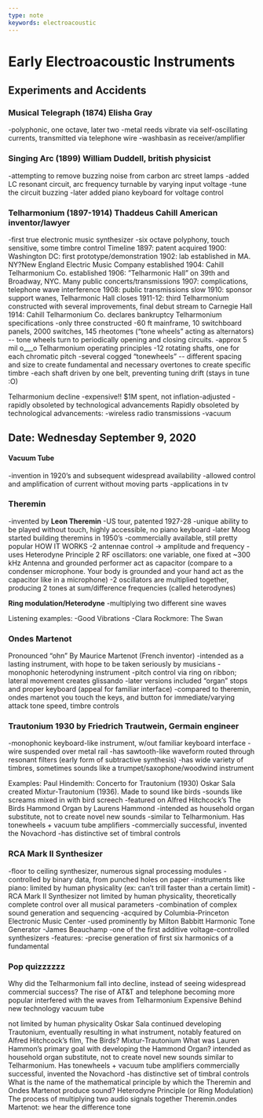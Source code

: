 ```yaml
---
type: note
keywords: electroacoustic
---
```

# Early Electroacoustic Instruments
## __Experiments and Accidents__
### Musical Telegraph (1874) Elisha Gray    
-polyphonic, one octave, later two
-metal reeds vibrate via self-oscillating currents, transmitted via telephone wire
-washbasin as receiver/amplifier

### Singing Arc (1899) William Duddell, british physicist    
-attempting to remove buzzing noise from carbon arc street lamps
-added LC resonant circuit, arc frequency turnable by varying input voltage
-tune the circuit buzzing
-later added piano keyboard for voltage control    

### Telharmonium (1897-1914) Thaddeus Cahill American inventor/lawyer
-first true electronic music synthesizer
-six octave polyphony, touch sensitive, some timbre control
Timeline
1897: patent acquired
1900: Washington DC: first prototype/demonstration
1902: lab established in MA. NY?New England Electric Music Company established
1904: Cahill Telharmonium Co. established
1906: ”Telharmonic Hall” on 39th and Broadway, NYC. Many public concerts/transmissions
1907: complications, telephone wave interference
1908: public transmissions slow
1910: sponsor support wanes, Telharmonic Hall closes
1911-12: third Telharmonium constructed with several improvements, final debut stream to Carnegie Hall
1914: Cahill Telharmonium Co. declares bankruptcy
Telharmonium specifications
-only three constructed
-60 ft mainframe, 10 switchboard panels, 2000 switches, 145 rheotomes (“tone wheels” acting as alternators) -- tone wheels turn to periodically opening and closing circuits.
-approx 5 mil o___o
Telharmonium operating principles
-12 rotating shafts, one for each chromatic pitch
-several cogged “tonewheels” -- different spacing and size to create fundamental and necessary overtones to create specific timbre
-each shaft driven by one belt, preventing tuning drift (stays in tune :O)


Telharmonium decline
-expensive!!  $1M spent, not inflation-adjusted
-rapidly obsoleted by technological advancements
Rapidly obsoleted by technological advancements: 
     -wireless radio transmissions
     -vacuum


## Date: Wednesday September 9, 2020
#### Vacuum Tube
-invention in 1920’s and subsequent widespread availability
-allowed control and amplification of current without moving parts
-applications in tv


### Theremin
-invented by **Leon Theremin**
-US tour, patented 1927-28
-unique ability to be played without touch, highly accessible, no piano keyboard
-later Moog started building theremins in 1950’s
-commercially available, still pretty popular
HOW IT WORKS
-2 antennae control → amplitude and frequency
-uses Heterodyne Principle
2 RF oscillators: one variable, one fixed at ~300 kHz
Antenna and grounded performer act as capacitor (compare to a condenser microphone. Your body is grounded and your hand act as the capacitor like in a microphone)
-2 oscillators are multiplied together, producing 2 tones at sum/difference frequencies (called heterodynes)

**Ring modulation/Heterodyne**
-multiplying two different sine waves

Listening examples: 
-Good Vibrations
-Clara Rockmore: The Swan



### Ondes Martenot
Pronounced “ohn”
By Maurice Martenot (French inventor)
-intended as a lasting instrument, with hope to be taken seriously by musicians
-monophonic heterodyning instrument
-pitch control via ring on ribbon; lateral movement creates glissando
-later versions included “organ” stops and proper keyboard (appeal for familiar interface)
-compared to theremin, ondes martenot you touch the keys, and button for immediate/varying attack tone speed, timbre controls

### Trautonium 1930 by Friedrich Trautwein, Germain engineer
-monophonic keyboard-like instrument, w/out familiar keyboard interface
-wire suspended over metal rail
-has sawtooth-like waveform routed through resonant filters (early form of subtractive synthesis)
-has wide variety of timbres, sometimes sounds like a trumpet/saxophone/woodwind instrument

Examples: Paul Hindemith: Concerto for Trautonium (1930) 
Oskar Sala created Mixtur-Trautonium (1936). Made to sound like birds
-sounds like screams mixed in with bird screech
-featured on Alfred Hitchcock’s The Birds
Hammond Organ by Laurens Hammond
-intended as household organ substitute, not to create novel new sounds
-similar to Telharmonium. Has tonewheels + vacuum tube amplifiers
-commercially successful, invented the Novachord
-has distinctive set of timbral controls


### RCA Mark II Synthesizer

-floor to ceiling synthesizer, numerous signal processing modules
-controlled by binary data, from punched holes on paper
-instruments like piano: limited by human physicality (ex: can’t trill faster than a certain limit)
-RCA Mark II Synthesizer not limited by human physicality, theoretically complete control over all musical parameters
-combination of complex sound generation and sequencing
-acquired by Columbia-Princeton Electronic Music Center
-used prominently by Milton Babbitt
Harmonic Tone Generator
-James Beauchamp
-one of the first additive voltage-controlled synthesizers
-features:
     -precise generation of first six harmonics of a fundamental





### Pop quizzzzzz
Why did the Telharmonium fall into decline, instead of seeing widespread commercial success?
The rise of AT&T and telephone becoming more popular interfered with the waves from Telharmonium
Expensive
Behind new technology vacuum tube


not limited by human physicality
Oskar Sala continued developing Trautonium, eventually resulting in what instrument, notably featured on Alfred Hitchcock’s film, The Birds?
 Mixtur-Trautonium
What was Lauren Hammon’s primary goal with developing the Hammond Organ?
intended as household organ substitute, not to create novel new sounds
similar to Telharmonium. Has tonewheels + vacuum tube amplifiers
commercially successful, invented the Novachord
-has distinctive set of timbral controls
What is the name of the mathematical principle by which the Theremin and Ondes Martenot produce sound?
Heterodyne  Principle (or Ring Modulation)
The process of multiplying two audio signals together
Theremin.ondes Martenot: we hear the difference tone

